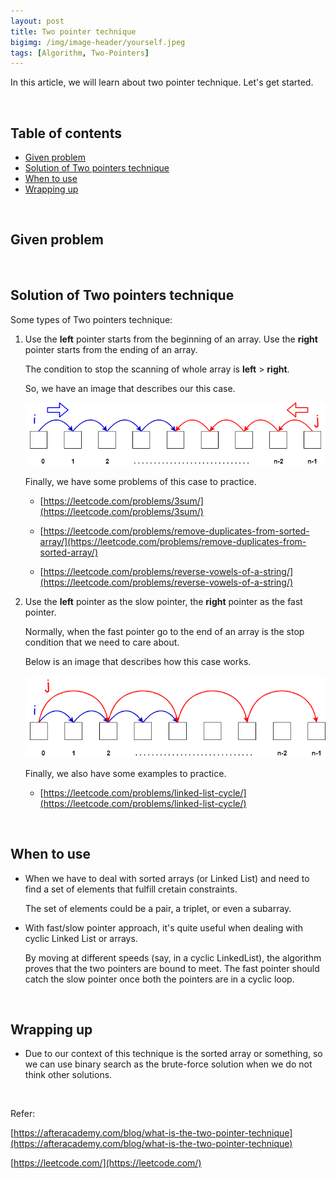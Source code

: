 ```yaml
---
layout: post
title: Two pointer technique
bigimg: /img/image-header/yourself.jpeg
tags: [Algorithm, Two-Pointers]
---
```


In this article, we will learn about two pointer technique. Let's get started.

<br>

## Table of contents
- [Given problem](#given-problem)
- [Solution of Two pointers technique](#solution-of-two-pointers-technique)
- [When to use](#when-to-use)
- [Wrapping up](#wrapping-up)


<br>

## Given problem






<br>

## Solution of Two pointers technique



Some types of Two pointers technique:
1. Use the **left** pointer starts from the beginning of an array. Use the **right** pointer starts from the ending of an array.

    The condition to stop the scanning of whole array is **left** > **right**.
    
    So, we have an image that describes our this case.

    ![](../img/Algorithm/two-pointer/left-right-pointers.png)

    Finally, we have some problems of this case to practice.
    - [https://leetcode.com/problems/3sum/](https://leetcode.com/problems/3sum/)

    - [https://leetcode.com/problems/remove-duplicates-from-sorted-array/](https://leetcode.com/problems/remove-duplicates-from-sorted-array/)

    - [https://leetcode.com/problems/reverse-vowels-of-a-string/](https://leetcode.com/problems/reverse-vowels-of-a-string/)

2. Use the **left** pointer as the slow pointer, the **right** pointer as the fast pointer.

    Normally, when the fast pointer go to the end of an array is the stop condition that we need to care about.

    Below is an image that describes how this case works.

    ![](../img/Algorithm/two-pointer/slow-fast-pointers.png)

    Finally, we also have some examples to practice.
    - [https://leetcode.com/problems/linked-list-cycle/](https://leetcode.com/problems/linked-list-cycle/)


<br>

## When to use

- When we have to deal with sorted arrays (or Linked List) and need to find a set of elements that fulfill cretain constraints.

    The set of elements could be a pair, a triplet, or even a subarray.

- With fast/slow pointer approach, it's quite useful when dealing with cyclic Linked List or arrays.

    By moving at different speeds (say, in a cyclic LinkedList), the algorithm proves that the two pointers are bound to meet. The fast pointer should catch the slow pointer once both the pointers are in a cyclic loop.

<br>

## Wrapping up

- Due to our context of this technique is the sorted array or something, so we can use binary search as the brute-force solution when we do not think other solutions.


<br>

Refer:

[https://afteracademy.com/blog/what-is-the-two-pointer-technique](https://afteracademy.com/blog/what-is-the-two-pointer-technique)

[https://leetcode.com/](https://leetcode.com/)